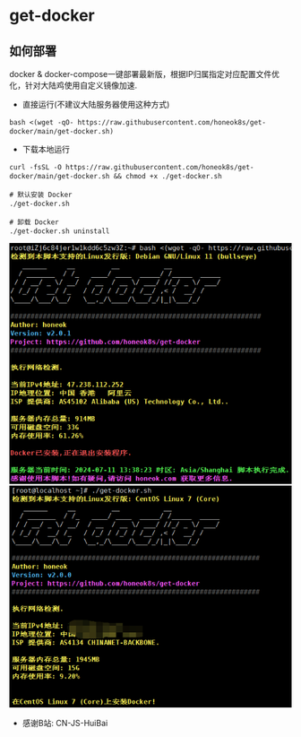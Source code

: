 # get-docker

## 如何部署
docker & docker-compose一键部署最新版，根据IP归属指定对应配置文件优化，针对大陆鸡使用自定义镜像加速.

- 直接运行(不建议大陆服务器使用这种方式)
```shell
bash <(wget -qO- https://raw.githubusercontent.com/honeok8s/get-docker/main/get-docker.sh)
```
- 下载本地运行
```shell
curl -fsSL -O https://raw.githubusercontent.com/honeok8s/get-docker/main/get-docker.sh && chmod +x ./get-docker.sh

# 默认安装 Docker
./get-docker.sh

# 卸载 Docker
./get-docker.sh uninstall
```
![getdocker](img/v2.0.1_debian11.png)
![getdocker](img/v2.0.1_debian12.png)

- 感谢B站: CN-JS-HuiBai